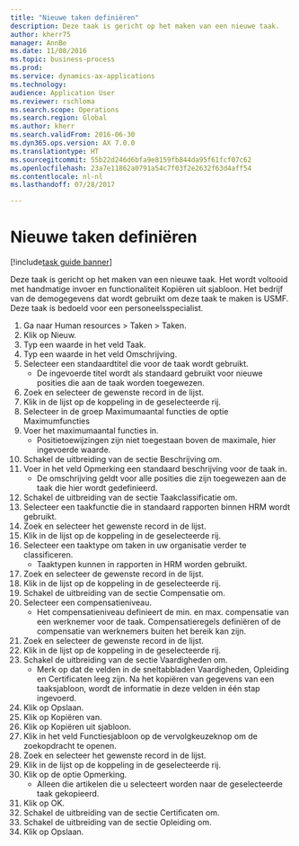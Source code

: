 ```yaml
--- 
title: "Nieuwe taken definiëren"
description: Deze taak is gericht op het maken van een nieuwe taak.
author: kherr75
manager: AnnBe
ms.date: 11/08/2016
ms.topic: business-process
ms.prod: 
ms.service: dynamics-ax-applications
ms.technology: 
audience: Application User
ms.reviewer: rschloma
ms.search.scope: Operations
ms.search.region: Global
ms.author: kherr
ms.search.validFrom: 2016-06-30
ms.dyn365.ops.version: AX 7.0.0
ms.translationtype: HT
ms.sourcegitcommit: 55b22d246d6bfa9e8159fb844da95f61fcf07c62
ms.openlocfilehash: 23a7e11862a0791a54c7f03f2e2632f63d4aff54
ms.contentlocale: nl-nl
ms.lasthandoff: 07/28/2017

---
```

# <a name="define-new-jobs"></a>Nieuwe taken definiëren

[!include[task guide banner](../../includes/task-guide-banner.md)]

Deze taak is gericht op het maken van een nieuwe taak. Het wordt voltooid met handmatige invoer en functionaliteit Kopiëren uit sjabloon. Het bedrijf van de demogegevens dat wordt gebruikt om deze taak te maken is USMF. Deze taak is bedoeld voor een personeelsspecialist.

1. Ga naar Human resources > Taken > Taken.
2. Klik op Nieuw.
3. Typ een waarde in het veld Taak.
4. Typ een waarde in het veld Omschrijving.
5. Selecteer een standaardtitel die voor de taak wordt gebruikt. 
    * De ingevoerde titel wordt als standaard gebruikt voor nieuwe posities die aan de taak worden toegewezen.  
6. Zoek en selecteer de gewenste record in de lijst.
7. Klik in de lijst op de koppeling in de geselecteerde rij.
8. Selecteer in de groep Maximumaantal functies de optie Maximumfuncties
9. Voer het maximumaantal functies in. 
    * Positietoewijzingen zijn niet toegestaan boven de maximale, hier ingevoerde waarde.  
10. Schakel de uitbreiding van de sectie Beschrijving om.
11. Voer in het veld Opmerking een standaard beschrijving voor de taak in.
    * De omschrijving geldt voor alle posities die zijn toegewezen aan de taak die hier wordt gedefinieerd.  
12. Schakel de uitbreiding van de sectie Taakclassificatie om.
13. Selecteer een taakfunctie die in standaard rapporten binnen HRM wordt gebruikt.
14. Zoek en selecteer het gewenste record in de lijst.
15. Klik in de lijst op de koppeling in de geselecteerde rij.
16. Selecteer een taaktype om taken in uw organisatie verder te classificeren. 
    * Taaktypen kunnen in rapporten in HRM worden gebruikt.  
17. Zoek en selecteer de gewenste record in de lijst.
18. Klik in de lijst op de koppeling in de geselecteerde rij.
19. Schakel de uitbreiding van de sectie Compensatie om.
20. Selecteer een compensatieniveau.
    * Het compensatieniveau definieert de min. en max. compensatie van een werknemer voor de taak. Compensatieregels definiëren of de compensatie van werknemers buiten het bereik kan zijn.  
21. Zoek en selecteer de gewenste record in de lijst.
22. Klik in de lijst op de koppeling in de geselecteerde rij.
23. Schakel de uitbreiding van de sectie Vaardigheden om.
    * Merk op dat de velden in de sneltabbladen Vaardigheden, Opleiding en Certificaten leeg zijn. Na het kopiëren van gegevens van een taaksjabloon, wordt de informatie in deze velden in één stap ingevoerd.   
24. Klik op Opslaan.
25. Klik op Kopiëren van.
26. Klik op Kopiëren uit sjabloon.
27. Klik in het veld Functiesjabloon op de vervolgkeuzeknop om de zoekopdracht te openen.
28. Zoek en selecteer het gewenste record in de lijst.
29. Klik in de lijst op de koppeling in de geselecteerde rij.
30. Klik op de optie Opmerking.
    * Alleen die artikelen die u selecteert worden naar de geselecteerde taak gekopieerd.    
31. Klik op OK.
32. Schakel de uitbreiding van de sectie Certificaten om.
33. Schakel de uitbreiding van de sectie Opleiding om.
34. Klik op Opslaan.


